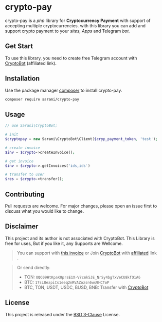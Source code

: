# crypto-pay

crypto-pay is a *php* library for **Cryptocurrency Payment** with support of accepting multiple cryptocurrencies.
with this library you can add and support crypto payment to your *sites*, *Apps* and Telegram *bot*.

## Get Start
To use this library, you need to create free Telegram account with [CryptoBot](http://t.me/CryptoBot?start=r-84540) (affiliated link).

## Installation

Use the package manager [composer](http://getcomposer.org) to install crypto-pay.

```bash
composer require sarani/crypto-pay
```

## Usage

```php
// use Sarani\CryptoBot;

# init
$cryptopay = new Sarani\CryptoBot\Client($cryp_payment_token, 'test');

# create invoice
$inv = $crypto->createInvoice();

# get invoice
$inv = $crypto->.getInvoices('ids,ids')

# transfer to user
$res = $crypto->transfer();

```

## Contributing
Pull requests are welcome. For major changes, please open an issue first to discuss what you would like to change.

##  Disclaimer
This project and its author is not associated with CryptoBot. 
This Library is free for uses, But if you like it, any Supports are Wellcome.
>You can support with [this invoice](http://t.me/CryptoBot?start=IVcdWKiAiL1L) or Join [CryptoBot](http://t.me/CryptoBot?start=r-84540) with [affiliated](http://t.me/CryptoBot?start=r-84540) link .

>Or send directly:
> * TON: `UQC09HtKpaK0prsE1X-V7cnk5JE_NrSy4bgTxVeCU8kfO1A6`
> * BTC: `17sL8eapiCs1eeq2nRVAZozsn6ws9HCToP`
> * BTC, TON, USDT, USDC, BUSD, BNB: Transfer with [CryptoBot](http://t.me/CryptoBot?start=IVcdWKiAiL1L)

## License
This project is released under the [BSD 3-Clause](https://github.com/ZeroNilZero/crypto-pay/blob/master/LICENSE.txt) License.
